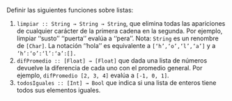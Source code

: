 Definir las siguientes funciones sobre listas:

1. `limpiar :: String → String → String`, que elimina todas las apariciones de cualquier carácter de la primera cadena en la segunda. Por ejemplo, limpiar ‘‘susto’’ ‘‘puerta’’ evalúa a ‘‘pera’’. Nota: `String` es un renombre de `[Char]`. La notación ‘‘hola’’ es equivalente a `[‘h’,‘o’,‘l’,‘a’]` y a `‘h’:‘o’:‘l’:‘a’:[].`
2. `difPromedio :: [Float] → [Float]` que dada una lista de números devuelve la diferencia de cada uno con el promedio general. Por ejemplo, `difPromedio [2, 3, 4]` evalúa a `[-1, 0, 1]`.
3. `todosIguales :: [Int] → Bool` que indica si una lista de enteros tiene todos sus elementos iguales.